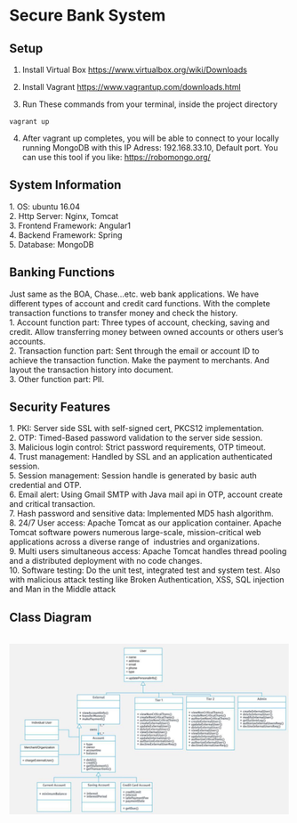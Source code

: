 # Secure Bank System

<h2>Setup</h2>

1. Install Virtual Box
   https://www.virtualbox.org/wiki/Downloads

2. Install Vagrant
    https://www.vagrantup.com/downloads.html

3. Run These commands from your terminal, inside the project directory
```
vagrant up
```

4. After vagrant up completes, you will be able to connect to your locally running MongoDB with this IP Adress: 192.168.33.10, Default port. You can use this tool if you like: https://robomongo.org/

<h2>System Information</h2>
1. OS: ubuntu 16.04</br>
2. Http Server: Nginx, Tomcat</br>
3. Frontend Framework: Angular1</br>
4. Backend Framework: Spring</br>
5. Database: MongoDB</br>

<h2>Banking Functions</h2>
Just same as the BOA, Chase…etc. web bank applications. We have different types of account and credit card functions. With the complete transaction functions to transfer money and check the history.</br>
1. Account function part: Three types of account, checking, saving and credit. Allow transferring money between owned accounts or others user’s accounts.</br>
2. Transaction function part: Sent through the email or account ID to achieve the transaction function. Make the payment to merchants. And layout the transaction history into document.</br>
3. Other function part: PII.</br>
<h2>Security Features</h2>
1. PKI: Server side SSL with self-signed cert, PKCS12 implementation.</br>  
2. OTP: Timed-Based password validation to the server side session.</br>  
3. Malicious login control: Strict password requirements, OTP timeout.</br>
4. Trust management: Handled by SSL and an application authenticated session.</br>  
5. Session management: Session handle is generated by basic auth credential and OTP.</br>  
6. Email alert: Using Gmail SMTP with Java mail api in OTP, account create and critical transaction.</br>  
7. Hash password and sensitive data: Implemented MD5 hash algorithm.</br>  
8. 24/7 User access: Apache Tomcat as our application container. Apache Tomcat software powers numerous large-scale, mission-critical web applications across a diverse range of  industries and organizations.</br>  
9. Multi users simultaneous access: Apache Tomcat handles thread pooling and a distributed deployment with no code changes.</br>  
10. Software testing: Do the unit test, integrated test and system test. Also with malicious attack testing like Broken Authentication, XSS, SQL injection and Man in the Middle attack</br> 

<h2>Class Diagram</h2></br>
<img src="./img/class-diagram.jpeg"></img>
